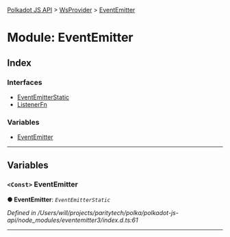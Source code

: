 [Polkadot JS API](../README.md) > [WsProvider](../classes/wsprovider.md) > [EventEmitter](../modules/wsprovider.eventemitter.md)

# Module: EventEmitter

## Index

### Interfaces

* [EventEmitterStatic](../interfaces/wsprovider.eventemitter.eventemitterstatic.md)
* [ListenerFn](../interfaces/wsprovider.eventemitter.listenerfn.md)

### Variables

* [EventEmitter](wsprovider.eventemitter.md#eventemitter)

---

## Variables

<a id="eventemitter"></a>

### `<Const>` EventEmitter

**● EventEmitter**: *`EventEmitterStatic`*

*Defined in /Users/will/projects/paritytech/polka/polkadot-js-api/node_modules/eventemitter3/index.d.ts:61*

___

